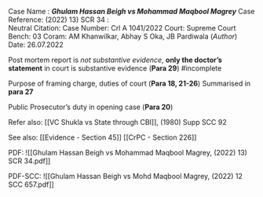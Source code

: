Case Name : ***Ghulam Hassan Beigh vs Mohammad Maqbool Magrey***
Case Reference: (2022) 13) SCR 34 :  
Neutral Citation:
Case Number: Crl A 1041/2022
Court: Supreme Court
Bench: 03
Coram: AM Khanwilkar, Abhay S Oka, JB Pardiwala (*Author*)
Date: 26.07.2022

Post mortem report is *not substantive evidence*, **only the doctor’s statement** in court is substantive evidence (**Para 29**) #incomplete 

Purpose of framing charge, duties of court (**Para 18, 21-26**)
	Summarised in **para 27**

Public Prosecutor’s duty in opening case (**Para 20**)

Refer also:
[[VC Shukla vs State through CBI]], (1980) Supp SCC 92


See also:
[[Evidence - Section 45]]
[[CrPC - Section 226]]

PDF:
![[Ghulam Hassan Beigh vs Mohammad Maqbool Magrey, (2022) 13) SCR 34.pdf]]

PDF-SCC: 
![[Ghulam Hassan Beigh vs Mohd Maqbool Magrey, (2022) 12 SCC 657.pdf]]